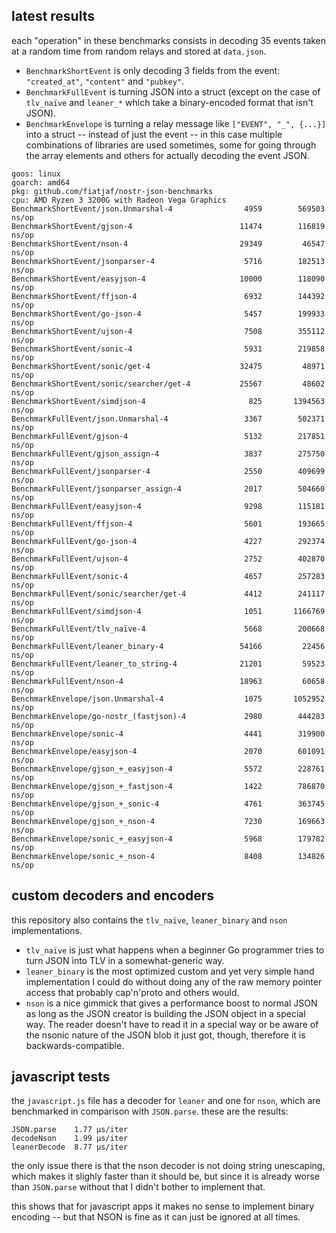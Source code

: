 ## latest results

each "operation" in these benchmarks consists in decoding 35 events taken at a random time from random relays and stored at `data.json`.

- `BenchmarkShortEvent` is only decoding 3 fields from the event: `"created_at"`, `"content"` and `"pubkey"`.
- `BenchmarkFullEvent` is turning JSON into a struct (except on the case of `tlv_naïve` and `leaner_*` which take a binary-encoded format that isn't JSON).
- `BenchmarkEnvelope` is turning a relay message like `["EVENT", "_", {...}]` into a struct -- instead of just the event -- in this case multiple combinations of libraries are used sometimes, some for going through the array elements and others for actually decoding the event JSON.

```
goos: linux
goarch: amd64
pkg: github.com/fiatjaf/nostr-json-benchmarks
cpu: AMD Ryzen 3 3200G with Radeon Vega Graphics
BenchmarkShortEvent/json.Unmarshal-4         	    4959	    569503 ns/op
BenchmarkShortEvent/gjson-4                  	   11474	    116819 ns/op
BenchmarkShortEvent/nson-4                   	   29349	     46547 ns/op
BenchmarkShortEvent/jsonparser-4             	    5716	    182513 ns/op
BenchmarkShortEvent/easyjson-4               	   10000	    118090 ns/op
BenchmarkShortEvent/ffjson-4                 	    6932	    144392 ns/op
BenchmarkShortEvent/go-json-4                	    5457	    199933 ns/op
BenchmarkShortEvent/ujson-4                  	    7508	    355112 ns/op
BenchmarkShortEvent/sonic-4                  	    5931	    219858 ns/op
BenchmarkShortEvent/sonic/get-4              	   32475	     48971 ns/op
BenchmarkShortEvent/sonic/searcher/get-4     	   25567	     48602 ns/op
BenchmarkShortEvent/simdjson-4               	     825	   1394563 ns/op
BenchmarkFullEvent/json.Unmarshal-4          	    3367	    502371 ns/op
BenchmarkFullEvent/gjson-4                   	    5132	    217851 ns/op
BenchmarkFullEvent/gjson_assign-4            	    3837	    275750 ns/op
BenchmarkFullEvent/jsonparser-4              	    2550	    409699 ns/op
BenchmarkFullEvent/jsonparser_assign-4       	    2017	    504660 ns/op
BenchmarkFullEvent/easyjson-4                	    9298	    115181 ns/op
BenchmarkFullEvent/ffjson-4                  	    5601	    193665 ns/op
BenchmarkFullEvent/go-json-4                 	    4227	    292374 ns/op
BenchmarkFullEvent/ujson-4                   	    2752	    402870 ns/op
BenchmarkFullEvent/sonic-4                   	    4657	    257283 ns/op
BenchmarkFullEvent/sonic/searcher/get-4      	    4412	    241117 ns/op
BenchmarkFullEvent/simdjson-4                	    1051	   1166769 ns/op
BenchmarkFullEvent/tlv_naïve-4               	    5668	    200668 ns/op
BenchmarkFullEvent/leaner_binary-4           	   54166	     22456 ns/op
BenchmarkFullEvent/leaner_to_string-4        	   21201	     59523 ns/op
BenchmarkFullEvent/nson-4                    	   18963	     60658 ns/op
BenchmarkEnvelope/json.Unmarshal-4           	    1075	   1052952 ns/op
BenchmarkEnvelope/go-nostr_(fastjson)-4      	    2980	    444283 ns/op
BenchmarkEnvelope/sonic-4                    	    4441	    319900 ns/op
BenchmarkEnvelope/easyjson-4                 	    2070	    601091 ns/op
BenchmarkEnvelope/gjson_+_easyjson-4         	    5572	    228761 ns/op
BenchmarkEnvelope/gjson_+_fastjson-4         	    1422	    786870 ns/op
BenchmarkEnvelope/gjson_+_sonic-4            	    4761	    363745 ns/op
BenchmarkEnvelope/gjson_+_nson-4             	    7230	    169663 ns/op
BenchmarkEnvelope/sonic_+_easyjson-4         	    5968	    179782 ns/op
BenchmarkEnvelope/sonic_+_nson-4             	    8408	    134826 ns/op
```

## custom decoders and encoders

this repository also contains the `tlv_naïve`, `leaner_binary` and `nson` implementations.

- `tlv_naïve` is just what happens when a beginner Go programmer tries to turn JSON into TLV in a somewhat-generic way.
- `leaner_binary` is the most optimized custom and yet very simple hand implementation I could do without doing any of the raw memory pointer access that probably cap'n'proto and others would.
- `nson` is a nice gimmick that gives a performance boost to normal JSON as long as the JSON creator is building the JSON object in a special way. The reader doesn't have to read it in a special way or be aware of the nsonic nature of the JSON blob it just got, though, therefore it is backwards-compatible.

## javascript tests

the `javascript.js` file has a decoder for `leaner` and one for `nson`, which are benchmarked in comparison with `JSON.parse`. these are the results:

```
JSON.parse    1.77 µs/iter
decodeNson    1.99 µs/iter
leanerDecode  8.77 µs/iter
```

the only issue there is that the nson decoder is not doing string unescaping, which makes it slighly faster than it should be, but since it is already worse than `JSON.parse` without that I didn't bother to implement that.

this shows that for javascript apps it makes no sense to implement binary encoding -- but that NSON is fine as it can just be ignored at all times.
